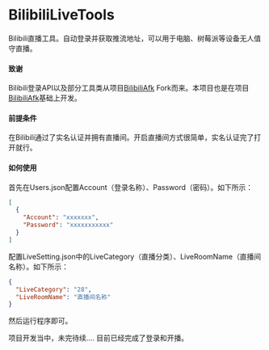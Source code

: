 # BilibiliLiveTools

Bilibili直播工具。自动登录并获取推流地址，可以用于电脑、树莓派等设备无人值守直播。

#### 致谢
Bilibili登录API以及部分工具类从项目[BilibiliAfk](https://github.com/wwh1004/BilibiliAfk "BilibiliAfk") Fork而来。本项目也是在项目[BilibiliAfk](https://github.com/wwh1004/BilibiliAfk "BilibiliAfk")基础上开发。

#### 前提条件
在Bilibili通过了实名认证并拥有直播间。开启直播间方式很简单，实名认证完了打开就行。

#### 如何使用
首先在Users.json配置Account（登录名称）、Password（密码）。如下所示：
```json
[
  {
    "Account": "xxxxxxx",
    "Password": "xxxxxxxxxxx"
  }
]
```

配置LiveSetting.json中的LiveCategory（直播分类）、LiveRoomName（直播间名称）。如下所示：
```json
{
  "LiveCategory": "28",
  "LiveRoomName": "直播间名称"
}

```

然后运行程序即可。


项目开发当中，未完待续....
目前已经完成了登录和开播。